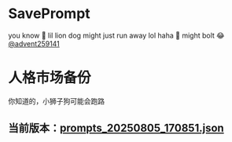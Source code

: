 # SavePrompt
you know 🫠 lil lion dog might just run away lol
haha 🐶 might bolt 😂 [@advent259141](https://github.com/advent259141)

# 人格市场备份
你知道的，小狮子狗可能会跑路

## 当前版本：[prompts_20250805_170851.json](https://github.com/Larch-C/SavePrompt/blob/main/prompts_20250805_170851.json)
